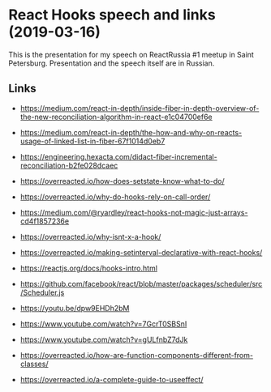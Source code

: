 React Hooks speech and links (2019-03-16)
=========================================

This is the presentation for my speech on ReactRussia #1 meetup
in Saint Petersburg. Presentation and the speech itself are in Russian.

Links
-----

* https://medium.com/react-in-depth/inside-fiber-in-depth-overview-of-the-new-reconciliation-algorithm-in-react-e1c04700ef6e

* https://medium.com/react-in-depth/the-how-and-why-on-reacts-usage-of-linked-list-in-fiber-67f1014d0eb7

* https://engineering.hexacta.com/didact-fiber-incremental-reconciliation-b2fe028dcaec

* https://overreacted.io/how-does-setstate-know-what-to-do/

* https://overreacted.io/why-do-hooks-rely-on-call-order/

* https://medium.com/@ryardley/react-hooks-not-magic-just-arrays-cd4f1857236e

* https://overreacted.io/why-isnt-x-a-hook/

* https://overreacted.io/making-setinterval-declarative-with-react-hooks/

* https://reactjs.org/docs/hooks-intro.html

* https://github.com/facebook/react/blob/master/packages/scheduler/src/Scheduler.js

* https://youtu.be/dpw9EHDh2bM

* https://www.youtube.com/watch?v=7GcrT0SBSnI

* https://www.youtube.com/watch?v=gULfnbZ7dJk

* https://overreacted.io/how-are-function-components-different-from-classes/

* https://overreacted.io/a-complete-guide-to-useeffect/
